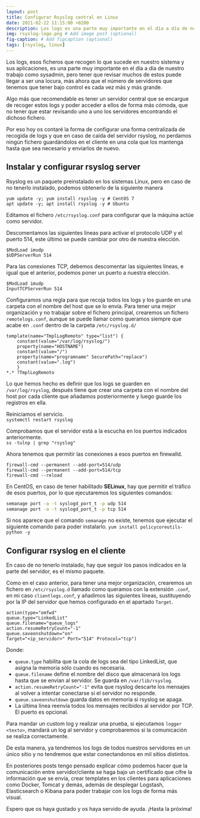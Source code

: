 ```yaml
---
layout: post
title: Configurar Rsyslog central en Linux
date: 2021-02-22 11:15:00 +0200
description: Los logs es una parte muy importante en el día a día de nuestro trabajo como sysadmin, pero tener que revisar muchos de estos puede llegar a ser una locura. # Add post description (optional)
img: rsyslog-logo.png # Add image post (optional)
fig-caption: # Add figcaption (optional)
tags: [rsyslog, linux]
---
```


Los logs, esos ficheros que recogen lo que sucede en nuestro sistema y sus aplicaciones, es una parte muy importante en el día a día de nuestro trabajo como sysadmin, pero tener que revisar muchos de estos puede llegar a ser una locura, más ahora que el número de servidores que tenemos que tener bajo control es cada vez más y más grande.

Algo más que recomendable es tener un servidor central que se encargue de recoger estos logs y poder acceder a ellos de forma más cómoda, que no tener que estar revisando uno a uno los servidores encontrando el dichoso fichero.

Por eso hoy os contaré la forma de configurar una forma centralizada de recogida de logs y que en caso de caída del servidor rsyslog, no perdamos ningún fichero guardándolos en el cliente en una cola que los mantenga hasta que sea necesario y enviarlos de nuevo.

## Instalar y configurar rsyslog server

Rsyslog es un paquete preinstalado en los sistemas Linux, pero en caso de no tenerlo instalado, podemos obtenerlo de la siguiente manera

`yum update -y; yum install rsyslog -y # CentOS 7`  
`apt update -y; apt install rsyslog -y # Ubuntu`

Editamos el fichero `/etc/rsyslog.conf` para configurar que la máquina actúe como servidor.

Descomentamos las siguientes líneas para activar el protocolo UDP y el puerto 514, este último se puede cambiar por otro de nuestra elección.

```text
$ModLoad imudp
$UDPServerRun 514
```

Para las conexiones TCP, debemos descomentar las siguientes líneas, e igual que el anterior, podemos poner un puerto a nuestra elección.

```text
$ModLoad imudp
InputTCPServerRun 514
```

Configuramos una regla para que recoja todos los logs y los guarde en una carpeta con el nombre del host que se lo envía. Para tener una mejor organización y no trabajar sobre el fichero principal, crearemos un fichero `remotelogs.conf`, aunque se puede llamar como queramos siempre que acabe en `.conf` dentro de la carpeta `/etc/rsyslog.d/`

```text
template(name="TmplLogRemoto" type="list") {
    constant(value="/var/log/rsyslog/")
    property(name="HOSTNAME")
    constant(value="/")
    property(name="programname" SecurePath="replace")
    constant(value=".log")
    }
*.* ?TmplLogRemoto
```

Lo que hemos hecho es definir que los logs se guarden en `/var/log/rsyslog`, después tiene que crear una carpeta con el nombre del host por cada cliente que añadamos posteriormente y luego guarde los registros en ella.

Reiniciamos el servicio.  
`systemctl restart rsyslog`

Comprobamos que el servidor está a la escucha en los puertos indicados anteriormente.  
`ss -tulnp | grep "rsyslog"`

Ahora tenemos que permitir las conexiones a esos puertos en firewalld.

```text
firewall-cmd --permanent --add-port=514/udp
firewall-cmd --permanent --add-port=514/tcp
firewall-cmd --reload
```

En CentOS, en caso de tener habilitado **SELinux**, hay que permitir el tráfico de esos puertos, por lo que ejecutaremos los siguientes comandos:

```bash
semanage port -a -t syslogd_port_t -p udp 514
semanage port -a -t syslogd_port_t -p tcp 514 
```

Si nos aparece que el comando `semanage` no existe, tenemos que ejecutar el siguiente comando para poder instalarlo.
`yum install policycoreutils-python -y`

## Configurar rsyslog en el cliente

En caso de no tenerlo instalado, hay que seguir los pasos indicados en la parte del servidor, es el mismo paquete.

Como en el caso anterior, para tener una mejor organización, crearemos un fichero en `/etc/rsyslog.d` llamado como queramos con la extensión `.conf`, en mi caso `clientlogs.conf`, y añadimos las siguientes líneas, sustituyendo por la IP del servidor que hemos configurado en el apartado `Target`.

```text
action(type="omfwd"
queue.type="LinkedList"
queue.filename="queue_logs"
action.resumeRetryCount="-1"
queue.saveonshutdown="on"
Target="<ip_servidor>" Port="514" Protocol="tcp")
```

Donde:

* `queue.type` habilita que la cola de logs sea del tipo LinkedList, que asigna la memoria sólo cuando es necesaria.
* `queue.filename` define el nombre del disco que almacenará los logs hasta que se envían al servidor. Se guarda en `/var/lib/rsyslog`.
* `action.resumeRetryCount="-1"` evita que rsyslog descarte los mensajes al volver a intentar conectarse si el servidor no responde.
* `queue.saveonshutdown` guarda datos en memoria si rsyslog se apaga.
* La última línea reenvía todos los mensajes recibidos al servidor por TCP. El puerto es opcional.

Para mandar un custom log y realizar una prueba, si ejecutamos `logger <texto>`, mandará un log al servidor y comprobaremos si la comunicación se realiza correctamente.

De esta manera, ya tendremos los logs de todos nuestros servidores en un único sitio y no tendremos que estar conectandonos en mil sitios distintos.

En posteriores posts tengo pensado explicar cómo podemos hacer que la comunicación entre servidor/cliente se haga bajo un certificado que cifre la información que se envía, crear templates en los clientes para aplicaciones como Docker, Tomcat y demás, además de desplegar Logstash, Elasticsearch o Kibana para poder trabajar con los logs de forma más visual.

Espero que os haya gustado y os haya servido de ayuda. ¡Hasta la próxima!
